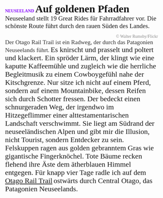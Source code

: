 <span style="font-family:Arial-BoldMT;color:#8502ff;"><b>NEUSEELAND</b></span>
<span style="font-family:Arial-BoldMT;font-size:26pt;color:#191919ff;"><b>Auf goldenen Pfaden</b></span>
<span style="font-family:Georgia;font-size:15.75pt;color:#191919ff;">Neuseeland stellt 19 Great Rides für Fahrradfahrer vor. Die schönste Route führt durch den rauen Süden des Landes.</span>

<p style="text-align:right;margin:0"><span style="font-family:ArialMT;color:#878787ff;">© Walter Rumsby/Flickr</span>

</p>
<span style="font-family:ArialMT;font-size:14.625pt;color:#353535ff;">Der Otago Rail Trail ist ein Radweg, der durch das Patagonien Neuseelands führt.</span>
<span style="font-family:Georgia;font-size:18pt;color:#191919ff;">Es knirscht und prasselt und poltert und klackert. Ein spröder Lärm, der klingt wie eine kaputte Kaffeemühle und zugleich wie die herrliche Begleitmusik zu einem Cowboygefühl nahe der Kitschgrenze. Nur sitze ich nicht auf einem Pferd, sondern auf einem Mountainbike, dessen Reifen sich durch Schotter fressen. Der bedeckt einen schnurgeraden Weg, der irgendwo im Hitzegeflimmer einer alttestamentarischen Landschaft verschwimmt. Sie liegt am Südrand der neuseeländischen Alpen und gibt mir die Illusion, nicht Tourist, sondern Entdecker zu sein. Felskuppen ragen aus golden gebranntem Gras wie gigantische Fingerknöchel. Tote Bäume recken flehend ihre Äste dem ätherblauen Himmel entgegen. Für knapp vier Tage radle ich auf dem</span> <a href="http://www.otagorailtrail.co.nz/" rel="noopener" class="external-link" target="_blank" style="font-family:Georgia;font-size:18pt;color:#dca0dff;"><u>Otago Rail Trail</u></a> <span style="font-family:Georgia;font-size:18pt;color:#191919ff;">ostwärts durch Central Otago, das Patagonien Neuseelands.</span>